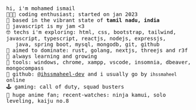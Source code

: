 <!-- README inspired by @unrealapex -->
<samp> hi, i'm mohamed ismail<br>
  👩🏼‍💻 coding enthusiast; started on jan 2023<br>
  🌁 based in the vibrant state of **tamil nadu, india**<br>
  💛 javascript is my jam <3 <br>
  🤓 techs i'm exploring: html, css, bootstrap, tailwind, javascript, typescript, reactjs, nodejs, expressjs, <br>
  &nbsp; &nbsp;java, spring boot, mysql, mongodb, git, github <br>
  🎯 aimed to dominate: rust, golang, nextjs, threejs and r3f <br>
  🌱 always learning and growing <br>
  🧰 tools: windows, chrome, xampp, vscode, insomnia, dbeaver, mongocompass<br>
  📡 github: [@ihssmaheel-dev](https://github.com/ihssmaheel-dev) and i usually go by `ihssmaheel` online<br>
  🕹️ gaming: call of duty, squad busters<br>
  🎥 huge anime fan; recent-watches: ninja kamui, solo leveling, kaiju no.8<br>
</samp>

<!--
**ihssmaheel-dev/ihssmaheel-dev** is a ✨ _special_ ✨ repository because its `README.md` (this file) appears on your GitHub profile.

Here are some ideas to get you started:

- 🔭 I’m currently working on ...
- 🌱 I’m currently learning ...
- 👯 I’m looking to collaborate on ...
- 🤔 I’m looking for help with ...
- 💬 Ask me about ...
- 📫 How to reach me: ...
- 😄 Pronouns: ...
- ⚡ Fun fact: ...
-->
